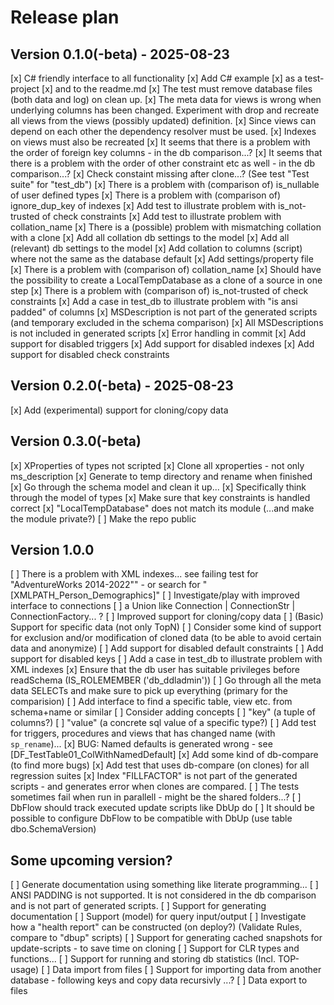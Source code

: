 ﻿# Release plan

## Version 0.1.0(-beta) - 2025-08-23

[x] C# friendly interface to all functionality
[x] Add C# example 
    [x] as a test-project 
    [x] and to the readme.md
[x] The test must remove database files (both data and log) on clean up. 
[x] The meta data for views is wrong when underlying columns has been changed. Experiment with drop and recreate all views from the views (possibly updated) definition.
    [x] Since views can depend on each other the dependency resolver must be used.
    [x] Indexes on views must also be recreated
[x] It seems that there is a problem with the order of foreign key columns - in the db comparison...?
[x] It seems that there is a problem with the order of other constraint etc as well - in the db comparison...?
[x] Check constaint missing after clone...? (See test "Test suite" for "test_db")
[x] There is a problem with (comparison of) is_nullable of user defined types
[x] There is a problem with (comparison of) ignore_dup_key of indexes 
[x] Add test to illustrate problem with is_not-trusted of check constraints
[x] Add test to illustrate problem with collation_name
[x] There is a (possible) problem with mismatching collation with a clone
    [x] Add all collation db settings to the model
    [x] Add all (relevant) db settings to the model
    [x] Add collation to columns (script) where not the same as the database default
    [x] Add settings/property file 
[x] There is a problem with (comparison of) collation_name
[x] Should have the possibility to create a LocalTempDatabase as a clone of a source in one step
[x] There is a problem with (comparison of) is_not-trusted of check constraints
[x] Add a case in test_db to illustrate problem with "is ansi padded" of columns
[x] MSDescription is not part of the generated scripts (and temporary excluded in the schema comparison)
[x] All MSDescriptions is not included in generated scripts
[x] Error handling in commit
[x] Add support for disabled triggers
[x] Add support for disabled indexes
[x] Add support for disabled check constraints

## Version 0.2.0(-beta) - 2025-08-23

[x] Add (experimental) support for cloning/copy data

## Version 0.3.0(-beta) 

[x] XProperties of types not scripted
[x] Clone all xproperties - not only ms_description
[x] Generate to temp directory and rename when finished
[x] Go through the schema model and clean it up... 
    [x] Specifically think through the model of types
[x] Make sure that key constraints is handled correct
[x] "LocalTempDatabase" does not match its module (...and make the module private?)
[ ] Make the repo public

## Version 1.0.0

[ ] There is a problem with XML indexes... see failing test for "AdventureWorks 2014-2022"" - or search for "[XMLPATH_Person_Demographics]"
[ ] Investigate/play with improved interface to connections
    [ ] a Union like Connection | ConnectionStr | ConnectionFactory... ?
[ ] Improved support for cloning/copy data
    [ ] (Basic) Support for specific data (not only TopN)
    [ ] Consider some kind of support for exclusion and/or modification of cloned data (to be able to avoid certain data and anonymize)
[ ] Add support for disabled default constraints
[ ] Add support for disabled keys
[ ] Add a case in test_db to illustrate problem with XML indexes
[x] Ensure that the db user has suitable privileges before readSchema (IS_ROLEMEMBER ('db_ddladmin'))
[ ] Go through all the meta data SELECTs and make sure to pick up everything (primary for the comparision)
[ ] Add interface to find a specific table, view etc. from schema+name or similar
[ ] Consider adding concepts 
    [ ] "key" (a tuple of columns?)
    [ ] "value" (a concrete sql value of a specific type?)
[ ] Add test for triggers, procedures and views that has changed name (with `sp_rename`)...
[x] BUG: Named defaults is generated wrong - see [DF_TestTable01_ColWithNamedDefault]
[x] Add some kind of db-compare (to find more bugs)
[x] Add test that uses db-compare (on clones) for all regression suites 
[x] Index "FILLFACTOR" is not part of the generated scripts - and generates error when clones are compared.
[ ] The tests sometimes fail when run in parallell - might be the shared folders...?
[ ] DbFlow should track executed update scripts like DbUp do
[ ] It should be possible to configure DbFlow to be compatible with DbUp (use table dbo.SchemaVersion) 

## Some upcoming version?

[ ] Generate documentation using something like literate programming... 
[ ] ANSI PADDING is not supported. It is not considered in the db comparison and is not part of generated scripts.
[ ] Support for generating documentation
[ ] Support (model) for query input/output
[ ] Investigate how a "health report" can be constructed (on deploy?) (Validate Rules, compare to "dbup" scripts)
[ ] Support for generating cached snapshots for update-scripts - to save time on cloning
[ ] Support for CLR types and functions...
[ ] Support for running and storing db statistics (Incl. TOP-usage)
[ ] Data import from files
[ ] Support for importing data from another database - following keys and copy data recursivly ...?
[ ] Data export to files

 
